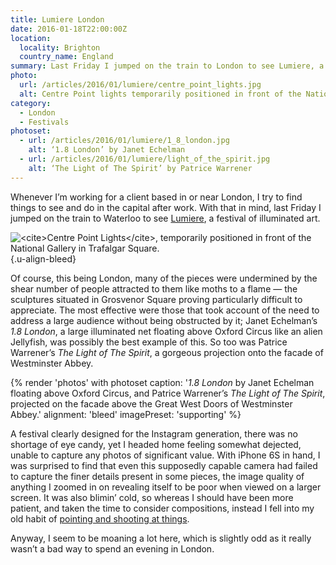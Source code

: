 ```yaml
---
title: Lumiere London
date: 2016-01-18T22:00:00Z
location:
  locality: Brighton
  country_name: England
summary: Last Friday I jumped on the train to London to see Lumiere, a four-day festival of illuminated art.
photo:
  url: /articles/2016/01/lumiere/centre_point_lights.jpg
  alt: Centre Point lights temporarily positioned in front of the National Gallery in Trafalgar Square.
category:
  - London
  - Festivals
photoset:
  - url: /articles/2016/01/lumiere/1_8_london.jpg
    alt: ‘1.8 London’ by Janet Echelman
  - url: /articles/2016/01/lumiere/light_of_the_spirit.jpg
    alt: ‘The Light of The Spirit’ by Patrice Warrener
---
```

Whenever I’m working for a client based in or near London, I try to find things to see and do in the capital after work. With that in mind, last Friday I jumped on the train to Waterloo to see [Lumiere][1], a festival of illuminated art.

![](centre_point_lights.jpg '<cite>Centre Point Lights</cite>, temporarily positioned in front of the National Gallery in Trafalgar Square.')
{.u-align-bleed}

Of course, this being London, many of the pieces were undermined by the shear number of people attracted to them like moths to a flame — the sculptures situated in Grosvenor Square proving particularly difficult to appreciate. The most effective were those that took account of the need to address a large audience without being obstructed by it; Janet Echelman’s <cite>1.8 London</cite>, a large illuminated net floating above Oxford Circus like an alien Jellyfish, was possibly the best example of this. So too was Patrice Warrener’s <cite>The Light of The Spirit</cite>, a gorgeous projection onto the facade of Westminster Abbey.

{% render 'photos' with photoset
  caption: '<cite>1.8 London</cite> by Janet Echelman floating above Oxford Circus, and Patrice Warrener’s <cite>The Light of The Spirit</cite>, projected on the facade above the Great West Doors of Westminster Abbey.'
  alignment: 'bleed'
  imagePreset: 'supporting'
%}

A festival clearly designed for the Instagram generation, there was no shortage of eye candy, yet I headed home feeling somewhat dejected, unable to capture any photos of significant value. With iPhone 6S in hand, I was surprised to find that even this supposedly capable camera had failed to capture the finer details present in some pieces, the image quality of anything I zoomed in on revealing itself to be poor when viewed on a larger screen. It was also blimin’ cold, so whereas I should have been more patient, and taken the time to consider compositions, instead I fell into my old habit of [pointing and shooting at things][2].

Anyway, I seem to be moaning a lot here, which is slightly odd as it really wasn’t a bad way to spend an evening in London.

[1]: http://www.visitlondon.com/lumiere/
[2]: https://www.flickr.com/photos/paulrobertlloyd/albums/72157662990676819
